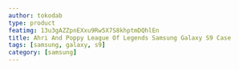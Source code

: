 ```yaml
---
author: tokodab
type: product
featimg: 13u3gAZZpnEXxu9Rw5X7S8khptmDQhlEn
title: Ahri And Poppy League Of Legends Samsung Galaxy S9 Case
tags: [samsung, galaxy, s9]
category: [samsung]
---
```

